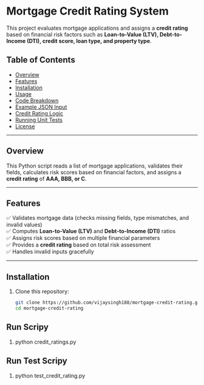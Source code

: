 # **Mortgage Credit Rating System**

This project evaluates mortgage applications and assigns a **credit rating** based on financial risk factors such as **Loan-to-Value (LTV), Debt-to-Income (DTI), credit score, loan type, and property type**.

## **Table of Contents**
- [Overview](#overview)  
- [Features](#features)  
- [Installation](#installation)  
- [Usage](#usage)  
- [Code Breakdown](#code-breakdown)  
- [Example JSON Input](#example-json-input)  
- [Credit Rating Logic](#credit-rating-logic)  
- [Running Unit Tests](#running-unit-tests)  
- [License](#license)  

---


## **Overview**
This Python script reads a list of mortgage applications, validates their fields, calculates risk scores based on financial factors, and assigns a **credit rating** of **AAA, BBB, or C**.

---

## **Features**
✅ Validates mortgage data (checks missing fields, type mismatches, and invalid values)  
✅ Computes **Loan-to-Value (LTV)** and **Debt-to-Income (DTI)** ratios  
✅ Assigns risk scores based on multiple financial parameters  
✅ Provides a **credit rating** based on total risk assessment  
✅ Handles invalid inputs gracefully  

---

## **Installation**
1. Clone this repository:
   ```sh
   git clone https://github.com/vijaysingh188/mortgage-credit-rating.git
   cd mortgage-credit-rating


## **Run Scripy**
1. python credit_ratings.py

## **Run Test Scripy**
1. python test_credit_rating.py

